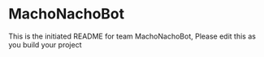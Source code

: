 # MachoNachoBot
This is the initiated README for team MachoNachoBot, Please edit this as you build your project

